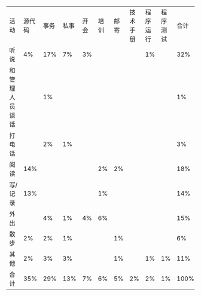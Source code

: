 <table>
    <tr>
        <td>活动</td>
        <td>源代码</td>
        <td>事务</td>
        <td>私事</td>
        <td>开会</td>
        <td>培训</td>
        <td>邮寄</td>
        <td>技术手册</td>
        <td>程序运行</td>
        <td>程序测试</td>
        <td>合计</td>
    </tr>
    <tr>
        <td>听说</td>
        <td>4%</td>
        <td>17%</td>
        <td>7%</td>
        <td>3%</td>
        <td></td>
        <td></td>
        <td></td>
        <td>1%</td>
        <td></td>
        <td>32%</td>
    </tr>
    <tr>
        <td>和管理人员谈话</td>
        <td></td>
        <td>1%</td>
        <td></td>
        <td></td>
        <td></td>
        <td></td>
        <td></td>
        <td></td>
        <td></td>
        <td>1%</td>
    </tr>
    <tr>
        <td>打电话</td>
        <td></td>
        <td>2%</td>
        <td>1%</td>
        <td></td>
        <td></td>
        <td></td>
        <td></td>
        <td></td>
        <td></td>
        <td>3%</td>
    </tr>  
    <tr>
        <td>阅读</td>
        <td>14%</td>
        <td></td>
        <td></td>
        <td></td>
        <td>2%</td>
        <td>2%</td>
        <td></td>
        <td></td>
        <td></td>
        <td>18%</td>
    </tr>
    <tr>
        <td>写/记录</td>
        <td>13%</td>
        <td></td>
        <td></td>
        <td></td>
        <td>1%</td>
        <td></td>
        <td></td>
        <td></td>
        <td></td>
        <td>14%</td>
    </tr>
    <tr>
        <td>外出</td>
        <td></td>
        <td>4%</td>
        <td>1%</td>
        <td>4%</td>
        <td>6%</td>
        <td></td>
        <td></td>
        <td></td>
        <td></td>
        <td>15%</td>
    </tr>
    <tr>
        <td>散步</td>
        <td>2%</td>
        <td>2%</td>
        <td>1%</td>
        <td></td>
        <td></td>
        <td>1%</td>
        <td></td>
        <td></td>
        <td></td>
        <td>6%</td>
    </tr>
    <tr>
        <td>其他</td>
        <td>2%</td>
        <td>3%</td>
        <td>3%</td>
        <td></td>
        <td></td>
        <td>1%</td>
        <td></td>
        <td>1%</td>
        <td>1%</td>
        <td>11%</td>
    </tr>
    <tr>
        <td>合计</td>
        <td>35%</td>
        <td>29%</td>
        <td>13%</td>
        <td>7%</td>
        <td>6%</td>
        <td>5%</td>
        <td>2%</td>
        <td>2%</td>
        <td>1%</td>
        <td>100%</td>
    </tr>
</table>
